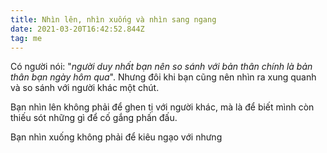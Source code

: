 ```yaml
---
title: Nhìn lên, nhìn xuống và nhìn sang ngang
date: 2021-03-20T16:42:52.844Z
tag: me
---
```

Có người nói: "*người duy nhất bạn nên so sánh với bản thân chính là bản thân bạn ngày hôm qua*". Nhưng đôi khi bạn cũng nên nhìn ra xung quanh và so sánh với người khác một chút.

Bạn nhìn lên không phải để ghen tị với người khác, mà là để biết mình còn thiếu sót những gì để cố gắng phấn đấu.

Bạn nhìn xuống không phải để kiêu ngạo với nhưng